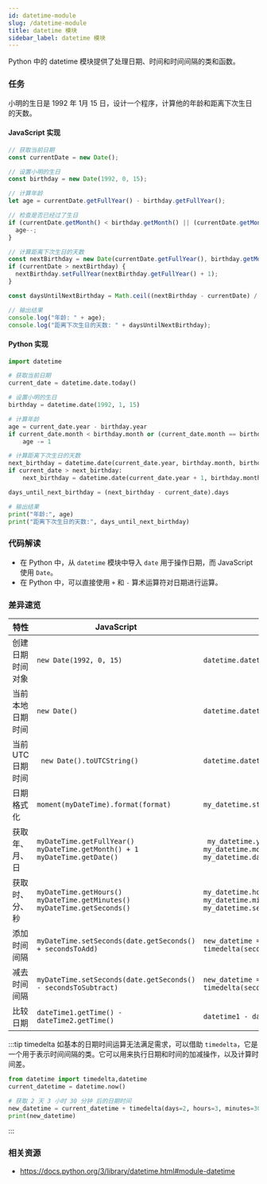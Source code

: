 ```yaml
---
id: datetime-module
slug: /datetime-module
title: datetime 模块
sidebar_label: datetime 模块
---
```


Python 中的 datetime 模块提供了处理日期、时间和时间间隔的类和函数。

### 任务

小明的生日是 1992 年 1月 15 日，设计一个程序，计算他的年龄和距离下次生日的天数。

#### JavaScript 实现
```javascript
// 获取当前日期
const currentDate = new Date();

// 设置小明的生日
const birthday = new Date(1992, 0, 15);

// 计算年龄
let age = currentDate.getFullYear() - birthday.getFullYear();

// 检查是否已经过了生日
if (currentDate.getMonth() < birthday.getMonth() || (currentDate.getMonth() === birthday.getMonth() && currentDate.getDate() < birthday.getDate())) {
  age--;
}

// 计算距离下次生日的天数
const nextBirthday = new Date(currentDate.getFullYear(), birthday.getMonth(), birthday.getDate());
if (currentDate > nextBirthday) {
  nextBirthday.setFullYear(nextBirthday.getFullYear() + 1);
}

const daysUntilNextBirthday = Math.ceil((nextBirthday - currentDate) / (1000 * 60 * 60 * 24));

// 输出结果
console.log("年龄: " + age);
console.log("距离下次生日的天数: " + daysUntilNextBirthday);
```

#### Python 实现
```python
import datetime

# 获取当前日期
current_date = datetime.date.today()

# 设置小明的生日
birthday = datetime.date(1992, 1, 15)

# 计算年龄
age = current_date.year - birthday.year
if current_date.month < birthday.month or (current_date.month == birthday.month and current_date.day < birthday.day):
    age -= 1

# 计算距离下次生日的天数
next_birthday = datetime.date(current_date.year, birthday.month, birthday.day)
if current_date > next_birthday:
    next_birthday = datetime.date(current_date.year + 1, birthday.month, birthday.day)

days_until_next_birthday = (next_birthday - current_date).days

# 输出结果
print("年龄:", age)
print("距离下次生日的天数:", days_until_next_birthday)
```

### 代码解读

- 在 Python 中，从 `datetime` 模块中导入 `date` 用于操作日期，而 JavaScript 使用 `Date`。 
- 在 Python 中，可以直接使用 `+` 和 `-` 算术运算符对日期进行运算。


### 差异速览

| 特性                | JavaScript                     | Python                                  |
|---------------------|--------------------------------|-----------------------------------------|
| 创建日期时间对象    | `new Date(1992, 0, 15)`                     | `datetime.datetime(1992, 1, 15)`                     |
| 当前本地日期时间   | `new Date()`                      | `datetime.datetime.now()`                 |
| 当前 UTC 日期时间    | ` new Date().toUTCString()`         | `datetime.datetime.utcnow()`              |
| 日期格式化          | `moment(myDateTime).format(format)`     | `my_datetime.strftime(format)`               |
| 获取年、月、日      | `myDateTime.getFullYear()` <br />`myDateTime.getMonth() + 1`  <br/> `myDateTime.getDate()`              | ` my_datetime.year` <br /> `my_datetime.month` <br /> `my_datetime.day`      |
| 获取时、分、秒      | `myDateTime.getHours()` <br />`myDateTime.getMinutes()` <br />`myDateTime.getSeconds()`               | `my_datetime.hour`<br />`my_datetime.minute`<br />`my_datetime.second` |
| 添加时间间隔        | `myDateTime.setSeconds(date.getSeconds() + secondsToAdd)` | `new_datetime = my_datetime + timedelta(seconds=secondsToAdd)` |
| 减去时间间隔        | `myDateTime.setSeconds(date.getSeconds() - secondsToSubtract)` | `new_datetime = my_datetime - timedelta(seconds=secondsToSubtract)` |
| 比较日期            | `dateTime1.getTime() - dateTime2.getTime()` | `datetime1 - datetime2` |

:::tip timedelta
如基本的日期时间运算无法满足需求，可以借助 `timedelta`，它是一个用于表示时间间隔的类。它可以用来执行日期和时间的加减操作，以及计算时间差。

```python
from datetime import timedelta,datetime
current_datetime = datetime.now()

# 获取 2 天 3 小时 30 分钟 后的日期时间
new_datetime = current_datetime + timedelta(days=2, hours=3, minutes=30)
print(new_datetime)
```
:::

### 相关资源

- https://docs.python.org/3/library/datetime.html#module-datetime

